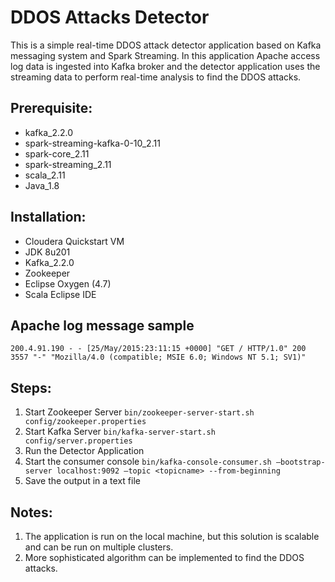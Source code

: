 # DDOS Attacks Detector
This is a simple real-time DDOS attack detector application based on Kafka messaging system and Spark Streaming. In this application Apache access log data is ingested into Kafka broker and the detector application uses the streaming data to perform real-time analysis to find the DDOS attacks.
## Prerequisite:
* kafka_2.2.0
* spark-streaming-kafka-0-10_2.11
* spark-core_2.11
* spark-streaming_2.11
* scala_2.11
* Java_1.8
## Installation:
* Cloudera Quickstart VM
* JDK 8u201
* Kafka_2.2.0
* Zookeeper
* Eclipse Oxygen (4.7)
* Scala Eclipse IDE

## Apache log message sample
```
200.4.91.190 - - [25/May/2015:23:11:15 +0000] "GET / HTTP/1.0" 200 3557 "-" "Mozilla/4.0 (compatible; MSIE 6.0; Windows NT 5.1; SV1)"
```
## Steps:
1.	Start Zookeeper Server         ```bin/zookeeper-server-start.sh config/zookeeper.properties```
2.	Start Kafka Server             ```bin/kafka-server-start.sh config/server.properties```
3.	Run the Detector Application
4.	Start the consumer console            ```bin/kafka-console-consumer.sh –bootstrap-server localhost:9092 –topic <topicname> --from-beginning```     
5.	Save the output in a text file

## Notes:

1.	The application is run on the local machine, but this solution is scalable and can be run on multiple clusters.
2.	More sophisticated algorithm can be implemented to find the DDOS attacks.


